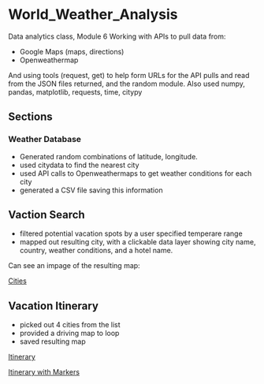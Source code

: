# World_Weather_Analysis
Data analytics class, Module 6
Working with APIs to pull data from:
- Google Maps (maps, directions)
- Openweathermap


And using tools (request, get) to help form URLs for the API pulls and read from the JSON files returned, and the random module. Also used numpy, pandas, matplotlib, requests, time, citypy

## Sections 
### Weather Database
- Generated random combinations of latitude, longitude.
- used citydata to find the nearest city
- used API calls to Openweathermaps to get weather conditions for each city
- generated a CSV file saving this information

## Vaction Search
- filtered potential vacation spots by a user specified temperare range
- mapped out resulting city, with a clickable data layer showing city name, country, weather conditions, and a hotel name.

Can see an impage of the resulting map:

[Cities](Vacation_Search/WeatherPy_vacation_map.png)

## Vacation Itinerary
- picked out 4 cities from the list
- provided a driving map to loop
- saved resulting map

[Itinerary](Vacation_Itinerary/WeatherPy_travel_map.png)

[Itinerary with Markers](Vacation_Itinerary/WeatherPy_travel_map_markers.png)
